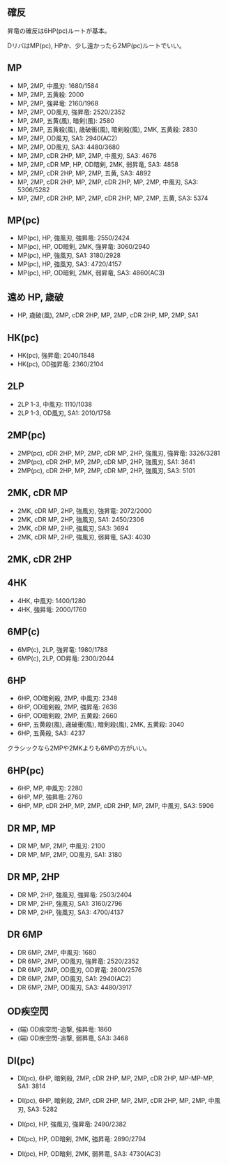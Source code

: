 ## 確反

昇竜の確反は6HP(pc)ルートが基本。

DリバはMP(pc), HPか、少し遠かったら2MP(pc)ルートでいい。

## MP

- MP, 2MP, 中風刃: 1680/1584
- MP, 2MP, 五黄殺: 2000
- MP, 2MP, 強昇竜: 2160/1968
- MP, 2MP, OD風刃, 強昇竜: 2520/2352
- MP, 2MP, 五黄(風), 暗剣(風): 2580
- MP, 2MP, 五黄殺(風), 歳破衝(風), 暗剣殺(風), 2MK, 五黄殺: 2830
- MP, 2MP, OD風刃, SA1: 2940(AC2)
- MP, 2MP, OD風刃, SA3: 4480/3680
- MP, 2MP, cDR 2HP, MP, 2MP, 中風刃, SA3: 4676
- MP, 2MP, cDR MP, HP, OD暗剣, 2MK, 弱昇竜, SA3: 4858
- MP, 2MP, cDR 2HP, MP, 2MP, 五黄, SA3: 4892
- MP, 2MP, cDR 2HP, MP, 2MP, cDR 2HP, MP, 2MP, 中風刃, SA3: 5306/5282
- MP, 2MP, cDR 2HP, MP, 2MP, cDR 2HP, MP, 2MP, 五黄, SA3: 5374

## MP(pc)

- MP(pc), HP, 強風刃, 強昇竜: 2550/2424
- MP(pc), HP, OD暗剣, 2MK, 強昇竜: 3060/2940
- MP(pc), HP, 強風刃, SA1: 3180/2928
- MP(pc), HP, 強風刃, SA3: 4720/4157
- MP(pc), HP, OD暗剣, 2MK, 弱昇竜, SA3: 4860(AC3)

## 遠め HP, 歳破

- HP, 歳破(風), 2MP, cDR 2HP, MP, 2MP, cDR 2HP, MP, 2MP, SA1

## HK(pc)

- HK(pc), 強昇竜: 2040/1848
- HK(pc), OD強昇竜: 2360/2104

## 2LP

- 2LP 1-3, 中風刃: 1110/1038
- 2LP 1-3, OD風刃, SA1: 2010/1758

## 2MP(pc)

- 2MP(pc), cDR 2HP, MP, 2MP, cDR MP, 2HP, 強風刃, 強昇竜: 3326/3281
- 2MP(pc), cDR 2HP, MP, 2MP, cDR MP, 2HP, 強風刃, SA1: 3641
- 2MP(pc), cDR 2HP, MP, 2MP, cDR MP, 2HP, 強風刃, SA3: 5101

## 2MK, cDR MP

- 2MK, cDR MP, 2HP, 強風刃, 強昇竜: 2072/2000
- 2MK, cDR MP, 2HP, 強風刃, SA1: 2450/2306
- 2MK, cDR MP, 2HP, 強風刃, SA3: 3694
- 2MK, cDR MP, 2HP, 強風刃, 弱昇竜, SA3: 4030

## 2MK, cDR 2HP

## 4HK

- 4HK, 中風刃: 1400/1280
- 4HK, 強昇竜: 2000/1760

## 6MP(c)

- 6MP(c), 2LP, 強昇竜: 1980/1788
- 6MP(c), 2LP, OD昇竜: 2300/2044

## 6HP

- 6HP, OD暗剣殺, 2MP, 中風刃: 2348
- 6HP, OD暗剣殺, 2MP, 強昇竜: 2636
- 6HP, OD暗剣殺, 2MP, 五黄殺: 2660
- 6HP, 五黄殺(風), 歳破衝(風), 暗剣殺(風), 2MK, 五黄殺: 3040
- 6HP, 五黄殺, SA3: 4237

クラシックなら2MPや2MKよりも6MPの方がいい。

## 6HP(pc)

- 6HP, MP, 中風刃: 2280
- 6HP, MP, 強昇竜: 2760
- 6HP, MP, cDR 2HP, MP, 2MP, cDR 2HP, MP, 2MP, 中風刃, SA3: 5906

## DR MP, MP

- DR MP, MP, 2MP, 中風刃: 2100
- DR MP, MP, 2MP, OD風刃, SA1: 3180

## DR MP, 2HP

- DR MP, 2HP, 強風刃, 強昇竜: 2503/2404
- DR MP, 2HP, 強風刃, SA1: 3160/2796
- DR MP, 2HP, 強風刃, SA3: 4700/4137

## DR 6MP

- DR 6MP, 2MP, 中風刃: 1680
- DR 6MP, 2MP, OD風刃, 強昇竜: 2520/2352
- DR 6MP, 2MP, OD風刃, OD昇竜: 2800/2576
- DR 6MP, 2MP, OD風刃, SA1: 2940(AC2)
- DR 6MP, 2MP, OD風刃, SA3: 4480/3917

## OD疾空閃

- (端) OD疾空閃-追撃, 強昇竜: 1860
- (端) OD疾空閃-追撃, 弱昇竜, SA3: 3468

## DI(pc)

- DI(pc), 6HP, 暗剣殺, 2MP, cDR 2HP, MP, 2MP, cDR 2HP, MP-MP-MP, SA1: 3814
- DI(pc), 6HP, 暗剣殺, 2MP, cDR 2HP, MP, 2MP, cDR 2HP, MP, 2MP, 中風刃, SA3: 5282

- DI(pc), HP, 強風刃, 強昇竜: 2490/2382
- DI(pc), HP, OD暗剣, 2MK, 強昇竜: 2890/2794
- DI(pc), HP, OD暗剣, 2MK, 弱昇竜, SA3: 4730(AC3)

